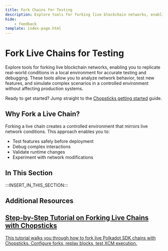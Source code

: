 ```yaml
---
title: Fork Chains for Testing
description: Explore tools for forking live blockchain networks, enabling you to replicate real-world conditions in a local environment for accurate testing and debugging.
hide: 
    - feedback
template: index-page.html
---
```


# Fork Live Chains for Testing

Explore tools for forking live blockchain networks, enabling you to replicate real-world conditions in a local environment for accurate testing and debugging. These tools allow you to analyze network behavior, test new features, and simulate complex scenarios in a controlled environment without affecting production systems.

Ready to get started? Jump straight to the [Chopsticks getting started](/develop/toolkit/parachains/fork-chains/chopsticks/get-started/) guide.

## Why Fork a Live Chain?

Forking a live chain creates a controlled environment that mirrors live network conditions. This approach enables you to:

- Test features safely before deployment
- Debug complex interactions
- Validate runtime changes
- Experiment with network modifications

## In This Section

:::INSERT_IN_THIS_SECTION:::

## Additional Resources

<div class="subsection-wrapper">
  <div class="card">
    <a href="/tutorials/polkadot-sdk/testing/fork-live-chains/" target="_blank">
      <h2 class="title">Step-by-Step Tutorial on Forking Live Chains with Chopsticks</h2>
      <p class="description">This tutorial walks you through how to fork live Polkadot SDK chains with Chopsticks. Configure forks, replay blocks, test XCM execution.</p>
    </a>
  </div>
</div>
